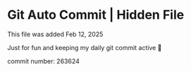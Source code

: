 # Git Auto Commit | Hidden File

This file was added Feb 12, 2025

Just for fun and keeping my daily git commit active 🤪

commit number: 263624
